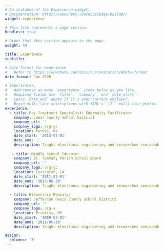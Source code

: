 ```yaml
---
# An instance of the Experience widget.
# Documentation: https://wowchemy.com/docs/page-builder/
widget: experience

# This file represents a page section.
headless: true

# Order that this section appears on the page.
weight: 40

title: Experience
subtitle:

# Date format for experience
#   Refer to https://wowchemy.com/docs/customization/#date-format
date_format: Jan 2006

# Experiences.
#   Add/remove as many `experience` items below as you like.
#   Required fields are `title`, `company`, and `date_start`.
#   Leave `date_end` empty if it's your current employer.
#   Begin multi-line descriptions with YAML's `|2-` multi-line prefix.
experience:
  - title: Day Treatment Specialist/ Edgenuity Facilitator
    company: Lamar County School District
    company_url: ''
    company_logo: org-gc
    location: Purvis, ms
    date_start: '2013-07-01'
    date_end: ''
    description: Taught electronic engineering and researched semiconductor physics.
       
   - title: Middle School Educator
    company: St. Tammany Parish School Board
    company_url: ''
    company_logo: org-gc
    location: Covington, LA
    date_start: '2011-07-01'
    date_end: '2013-06-30'
    description: Taught electronic engineering and researched semiconductor physics.
        
  - title: Elementary Educator
    company: Jefferson Davis County School District
    company_url: ''
    company_logo: org-x
    location: Prentiss, MS
    date_start: '2009-07-01'
    date_end: '2011-06-30'
    description: Taught electronic engineering and researched semiconductor physics.

design:
  columns: '3'
---
```


